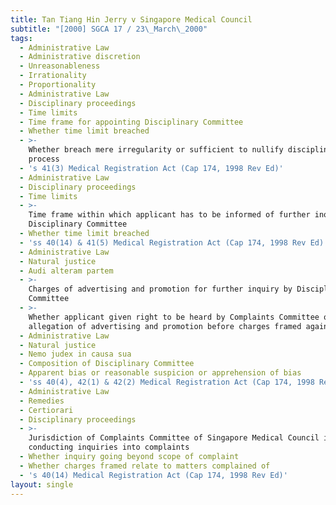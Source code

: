 ```yaml
---
title: Tan Tiang Hin Jerry v Singapore Medical Council
subtitle: "[2000] SGCA 17 / 23\_March\_2000"
tags:
  - Administrative Law
  - Administrative discretion
  - Unreasonableness
  - Irrationality
  - Proportionality
  - Administrative Law
  - Disciplinary proceedings
  - Time limits
  - Time frame for appointing Disciplinary Committee
  - Whether time limit breached
  - >-
    Whether breach mere irregularity or sufficient to nullify disciplinary
    process
  - 's 41(3) Medical Registration Act (Cap 174, 1998 Rev Ed)'
  - Administrative Law
  - Disciplinary proceedings
  - Time limits
  - >-
    Time frame within which applicant has to be informed of further inquiry by
    Disciplinary Committee
  - Whether time limit breached
  - 'ss 40(14) & 41(5) Medical Registration Act (Cap 174, 1998 Rev Ed)'
  - Administrative Law
  - Natural justice
  - Audi alteram partem
  - >-
    Charges of advertising and promotion for further inquiry by Disciplinary
    Committee
  - >-
    Whether applicant given right to be heard by Complaints Committee on
    allegation of advertising and promotion before charges framed against him
  - Administrative Law
  - Natural justice
  - Nemo judex in causa sua
  - Composition of Disciplinary Committee
  - Apparent bias or reasonable suspicion or apprehension of bias
  - 'ss 40(4), 42(1) & 42(2) Medical Registration Act (Cap 174, 1998 Rev Ed)'
  - Administrative Law
  - Remedies
  - Certiorari
  - Disciplinary proceedings
  - >-
    Jurisdiction of Complaints Committee of Singapore Medical Council in
    conducting inquiries into complaints
  - Whether inquiry going beyond scope of complaint
  - Whether charges framed relate to matters complained of
  - 's 40(14) Medical Registration Act (Cap 174, 1998 Rev Ed)'
layout: single
---
```


